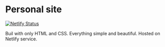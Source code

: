 # Personal site

[![Netlify Status](https://api.netlify.com/api/v1/badges/e24fdd76-dead-4354-bcfe-5de98c41c7a9/deploy-status)](https://app.netlify.com/sites/stoic-thompson-dec91d/deploys)

Buil with only HTML and CSS. Everything simple and beautiful. Hosted on Netlify service.